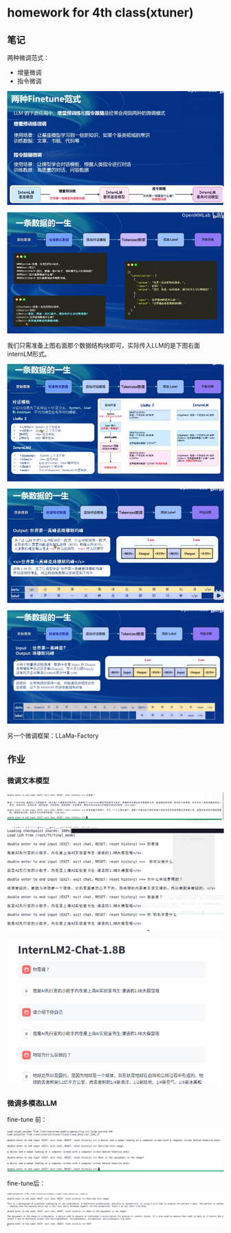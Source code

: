 # homework for 4th class(xtuner)

## 笔记

两种微调范式：

* 增量微调
* 指令微调

![image-20240419183744805](./imgs/two-paradigms.png)



![image-20240419203830776](./imgs/data-life-circle-1.png)

我们只需准备上图右面那个数据结构块即可，实际传入LLM的是下图右面internLM形式。

![image-20240419203903783](./imgs/data-life-circle-2.png)

![image-20240419204034385](./imgs/data-life-circle-3.png)

![image-20240419203945013](./imgs/data-life-circle-4.png)



另一个微调框架：LLaMa-Factory









## 作业

### 微调文本模型

![image-20240420202415272](./imgs/before-fine-tune_txtLLM.png)

![image-20240420222452101](./imgs/after-fine-tune_txtLLM.png)

![image-20240420223601871](./imgs/fine-tune-web-demo.png)

### 微调多模态LLM

fine-tune 前：

![image-20240425160318951](./imgs/pretrained.png)

fine-tune后：

![image-20240425162138900](./imgs/fine-tuned.png)





